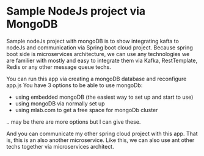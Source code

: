 # Sample NodeJs project via MongoDB

  Sample nodeJs project with mongoDB is to show integrating kafta to nodeJs and communication via Spring boot cloud project.
Because spring boot side is microservices architecture, we can use any technologies we are familier with mostly and
easy to integrate them via Kafka, RestTemplate, Redis or any other message queue techs.

You can run this app via creating a mongoDB database and reconfigure app.js
You have 3 options to be able to use mongoDb:

- using embedded mongoDB (the easiest way to set up and start to use)
- using mongoDB via normally set up
- using mlab.com to get a free space for mongoDb cluster

.. may be there are more options but I can give these.

And you can communicate my other spring cloud project with this app. That is, this is an also another microservice.
Like this, we can also use ant other techs together via microservices architect.
